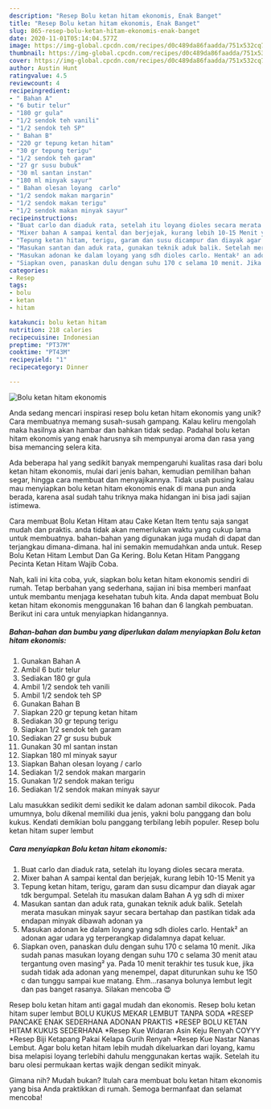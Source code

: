 ```yaml
---
description: "Resep Bolu ketan hitam ekonomis, Enak Banget"
title: "Resep Bolu ketan hitam ekonomis, Enak Banget"
slug: 865-resep-bolu-ketan-hitam-ekonomis-enak-banget
date: 2020-11-01T05:14:04.577Z
image: https://img-global.cpcdn.com/recipes/d0c489da86faadda/751x532cq70/bolu-ketan-hitam-ekonomis-foto-resep-utama.jpg
thumbnail: https://img-global.cpcdn.com/recipes/d0c489da86faadda/751x532cq70/bolu-ketan-hitam-ekonomis-foto-resep-utama.jpg
cover: https://img-global.cpcdn.com/recipes/d0c489da86faadda/751x532cq70/bolu-ketan-hitam-ekonomis-foto-resep-utama.jpg
author: Austin Hunt
ratingvalue: 4.5
reviewcount: 4
recipeingredient:
- " Bahan A"
- "6 butir telur"
- "180 gr gula"
- "1/2 sendok teh vanili"
- "1/2 sendok teh SP"
- " Bahan B"
- "220 gr tepung ketan hitam"
- "30 gr tepung terigu"
- "1/2 sendok teh garam"
- "27 gr susu bubuk"
- "30 ml santan instan"
- "180 ml minyak sayur"
- " Bahan olesan loyang  carlo"
- "1/2 sendok makan margarin"
- "1/2 sendok makan terigu"
- "1/2 sendok makan minyak sayur"
recipeinstructions:
- "Buat carlo dan diaduk rata, setelah itu loyang dioles secara merata."
- "Mixer bahan A sampai kental dan berjejak, kurang lebih 10-15 Menit ya"
- "Tepung ketan hitam, terigu, garam dan susu dicampur dan diayak agar tdk bergumpal. Setelah itu masukan dalam Bahan A yg sdh di mixer"
- "Masukan santan dan aduk rata, gunakan teknik aduk balik. Setelah merata masukan minyak sayur secara bertahap dan pastikan tidak ada endapan minyak dibawah adonan ya"
- "Masukan adonan ke dalam loyang yang sdh dioles carlo. Hentak² an adonan agar udara yg terperangkap didalamnya dapat keluar."
- "Siapkan oven, panaskan dulu dengan suhu 170 c selama 10 menit. Jika sudah panas masukan loyang dengan suhu 170 c selama 30 menit atau tergantung oven masing² ya. Pada 10 menit terakhir tes tusuk kue, jika sudah tidak ada adonan yang menempel, dapat diturunkan suhu ke 150 c dan tunggu sampai kue matang. Ehm...rasanya bolunya lembut legit dan pas banget rasanya. Silakan mencoba 😍"
categories:
- Resep
tags:
- bolu
- ketan
- hitam

katakunci: bolu ketan hitam 
nutrition: 218 calories
recipecuisine: Indonesian
preptime: "PT37M"
cooktime: "PT43M"
recipeyield: "1"
recipecategory: Dinner

---
```



![Bolu ketan hitam ekonomis](https://img-global.cpcdn.com/recipes/d0c489da86faadda/751x532cq70/bolu-ketan-hitam-ekonomis-foto-resep-utama.jpg)

Anda sedang mencari inspirasi resep bolu ketan hitam ekonomis yang unik? Cara membuatnya memang susah-susah gampang. Kalau keliru mengolah maka hasilnya akan hambar dan bahkan tidak sedap. Padahal bolu ketan hitam ekonomis yang enak harusnya sih mempunyai aroma dan rasa yang bisa memancing selera kita.

Ada beberapa hal yang sedikit banyak mempengaruhi kualitas rasa dari bolu ketan hitam ekonomis, mulai dari jenis bahan, kemudian pemilihan bahan segar, hingga cara membuat dan menyajikannya. Tidak usah pusing kalau mau menyiapkan bolu ketan hitam ekonomis enak di mana pun anda berada, karena asal sudah tahu triknya maka hidangan ini bisa jadi sajian istimewa.

Cara membuat Bolu Ketan Hitam atau Cake Ketan Item tentu saja sangat mudah dan praktis. anda tidak akan memerlukan waktu yang cukup lama untuk membuatnya. bahan-bahan yang digunakan juga mudah di dapat dan terjangkau dimana-dimana. hal ini semakin memudahkan anda untuk. Resep Bolu Ketan Hitam Lembut Dan Ga Kering. Bolu Ketan Hitam Panggang Pecinta Ketan Hitam Wajib Coba.


Nah, kali ini kita coba, yuk, siapkan bolu ketan hitam ekonomis sendiri di rumah. Tetap berbahan yang sederhana, sajian ini bisa memberi manfaat untuk membantu menjaga kesehatan tubuh kita. Anda dapat membuat Bolu ketan hitam ekonomis menggunakan 16 bahan dan 6 langkah pembuatan. Berikut ini cara untuk menyiapkan hidangannya.

<!--inarticleads1-->

##### Bahan-bahan dan bumbu yang diperlukan dalam menyiapkan Bolu ketan hitam ekonomis:

1. Gunakan  Bahan A
1. Ambil 6 butir telur
1. Sediakan 180 gr gula
1. Ambil 1/2 sendok teh vanili
1. Ambil 1/2 sendok teh SP
1. Gunakan  Bahan B
1. Siapkan 220 gr tepung ketan hitam
1. Sediakan 30 gr tepung terigu
1. Siapkan 1/2 sendok teh garam
1. Sediakan 27 gr susu bubuk
1. Gunakan 30 ml santan instan
1. Siapkan 180 ml minyak sayur
1. Siapkan  Bahan olesan loyang / carlo
1. Sediakan 1/2 sendok makan margarin
1. Gunakan 1/2 sendok makan terigu
1. Sediakan 1/2 sendok makan minyak sayur


Lalu masukkan sedikit demi sedikit ke dalam adonan sambil dikocok. Pada umumnya, bolu dikenal memiliki dua jenis, yakni bolu panggang dan bolu kukus. Kendati demikian bolu panggang terbilang lebih populer. Resep bolu ketan hitam super lembut 

<!--inarticleads2-->

##### Cara menyiapkan Bolu ketan hitam ekonomis:

1. Buat carlo dan diaduk rata, setelah itu loyang dioles secara merata.
1. Mixer bahan A sampai kental dan berjejak, kurang lebih 10-15 Menit ya
1. Tepung ketan hitam, terigu, garam dan susu dicampur dan diayak agar tdk bergumpal. Setelah itu masukan dalam Bahan A yg sdh di mixer
1. Masukan santan dan aduk rata, gunakan teknik aduk balik. Setelah merata masukan minyak sayur secara bertahap dan pastikan tidak ada endapan minyak dibawah adonan ya
1. Masukan adonan ke dalam loyang yang sdh dioles carlo. Hentak² an adonan agar udara yg terperangkap didalamnya dapat keluar.
1. Siapkan oven, panaskan dulu dengan suhu 170 c selama 10 menit. Jika sudah panas masukan loyang dengan suhu 170 c selama 30 menit atau tergantung oven masing² ya. Pada 10 menit terakhir tes tusuk kue, jika sudah tidak ada adonan yang menempel, dapat diturunkan suhu ke 150 c dan tunggu sampai kue matang. Ehm...rasanya bolunya lembut legit dan pas banget rasanya. Silakan mencoba 😍


Resep bolu ketan hitam anti gagal mudah dan ekonomis. Resep bolu ketan hitam super lembut BOLU KUKUS MEKAR LEMBUT TANPA SODA *RESEP PANCAKE ENAK SEDERHANA ADONAN PRAKTIS *RESEP BOLU KETAN HITAM KUKUS SEDERHANA *Resep Kue Widaran Asin Keju Renyah COYYY *Resep Biji Ketapang Pakai Kelapa Gurih Renyah *Resep Kue Nastar Nanas Lembut. Agar bolu ketan hitam lebih mudah dikeluarkan dari loyang, kamu bisa melapisi loyang terlebihi dahulu menggunakan kertas wajik. Setelah itu baru olesi permukaan kertas wajik dengan sedikit minyak. 

Gimana nih? Mudah bukan? Itulah cara membuat bolu ketan hitam ekonomis yang bisa Anda praktikkan di rumah. Semoga bermanfaat dan selamat mencoba!
